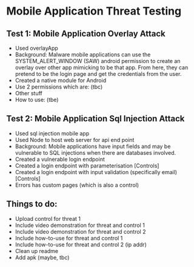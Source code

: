 # Mobile Application Threat Testing

## Test 1: Mobile Application Overlay Attack

- Used overlayApp
- Background: Malware mobile applications can use the SYSTEM_ALERT_WINDOW (SAW) android permission to create an overlay over other app mimicking to be that app. From here, they can pretend to be the login page and get the credentials from the user.
- Created a native module for Android
- Use 2 permissions which are: (tbc)
- Other stuff
- How to use: (tbe)

## Test 2: Mobile Application Sql Injection Attack

- Used sql injection mobile app
- Used Node to host web server for api end point
- Background: Mobile applications have input fields and may be vulnerable to SQL injections when there are databases involved.
- Created a vulnerable login endpoint
- Created a login endpoint with parameterisation [Controls]
- Created a login endpoint with input validation (specifically email) [Controls]
- Errors has custom pages (which is also a control)

## Things to do:

- Upload control for threat 1
- Include video demonstration for threat and control 1
- Include video demonstration for threat and control 2
- Include how-to-use for threat and control 1
- Include how-to-use for threat and control 2 (ip addr)
- Clean up readme
- Add apk (maybe, tbc)
